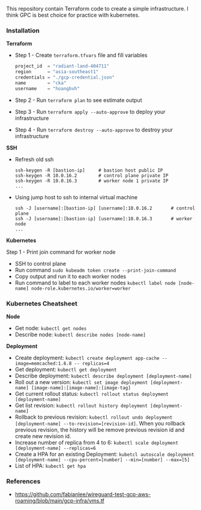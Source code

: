 This repository contain Terraform code to create a simple infrastructure. I think GPC is best choice for practice with kubernetes.
### Installation
**Terraform**

* Step 1 - Create `terraform.tfvars` file and fill variables

  ```js
  project_id  = "radiant-land-404711"
  region      = "asia-southeast1"
  credentials = "./gcp-credential.json"
  name        = "cka"
  username    = "hoangbvh"
  ```
* Step 2 - Run `terraform plan` to see estimate output 
* Step 3 - Run `terraform apply --auto-approve` to deploy your infrastructure
* Step 4 - Run `terraform destroy --auto-approve` to destroy your infrastructure

**SSH**

* Refresh old ssh
  ```shell
  ssh-keygen -R [bastion-ip]     # bastion host public IP
  ssh-keygen -R 10.0.16.2        # control plane private IP
  ssh-keygen -R 10.0.16.3        # worker node 1 private IP
  ...
  ```
* Using jump host to ssh to internal virtual machine
  ```shell
  ssh -J [username]:[bastion-ip] [username]:10.0.16.2       # control plane
  ssh -J [username]:[bastion-ip] [username]:10.0.16.3       # worker node
  ...
  ```
**Kubernetes**

Step 1 - Print join command for worker node
* SSH to control plane
* Run command `sudo kubeadm token create --print-join-command`
* Copy output and run it to each worker nodes
* Run command to label to each worker nodes `kubectl label node [node-name] node-role.kubernetes.io/worker=worker`

### Kubernetes Cheatsheet
**Node**
* Get node: `kubectl get nodes`
* Describe node: `kubectl describe nodes [node-name]`

**Deployment**
* Create deployment: `kubectl create deployment app-cache --image=memcached:1.6.8 --
  replicas=4`
* Get deployment: `kubectl get deployment`
* Describe deployment: `kubectl describe deployment [deployment-name]`
* Roll out a new version: `kubectl set image deployment [deployment-name] [image-name]:[image-name]:[image-tag]`
* Get current rollout status: `kubectl rollout status deployment [deployment-name]`
* Get list revision: `kubectl rollout history deployment [deployment-name]`
* Rollback to previous revision: `kubectl rollout undo deployment [deployment-name] --to-revision=[revision-id]`. When you rollback previous revision, the history will be remove previous revision id and create new revision id.
* Increase number of replica from 4 to 6: `kubectl scale deployment [deployment-name] --replicas=6`
* Create a HPA for an existing Deployment: `kubetcl autoscale deployment [deployment-name] --cpu-percent=[number] --min=[number] --max=[5]`
* List of HPA: `kubectl get hpa`
### References
* https://github.com/fabianlee/wireguard-test-gcp-aws-roaming/blob/main/gcp-infra/vms.tf